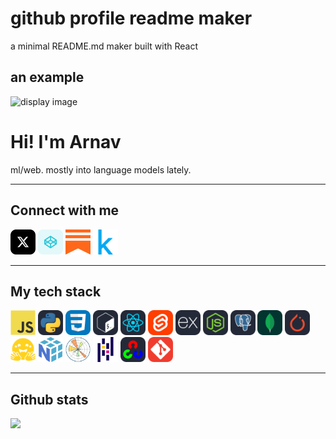# github profile readme maker
a minimal README.md maker built with React

## an example
![display image](https://media.tenor.com/ITc1hNBSH_wAAAAC/coding-typing.gif)
# Hi! I'm Arnav
ml/web. mostly into language models lately.

---

## Connect with me
<a href='https://x.com/__iamarnav'><img src='https://raw.githubusercontent.com/arnav123098/profile-readme-maker/main/src/assets/socials/x.svg' alt='x' height=40 width=40 /></a> <a href='https://codepen.io/__iamarnav'><img src='https://raw.githubusercontent.com/arnav123098/profile-readme-maker/main/src/assets/socials/codepen.svg' alt='codepen' height=40 width=40 /></a> <a href='https://substack.com/arnavmishra'><img src='https://raw.githubusercontent.com/arnav123098/profile-readme-maker/main/src/assets/socials/substack.svg' alt='substack' height=40 width=40 /></a> <a href='https://kaggle.com/arnav123098'><img src='https://raw.githubusercontent.com/arnav123098/profile-readme-maker/main/src/assets/socials/kaggle.svg' alt='kaggle' height=40 width=40 /></a>

---

## My tech stack
<img src='https://raw.githubusercontent.com/arnav123098/profile-readme-maker/main/src/assets/tech-stack/javascript.svg' alt='JavaScript' height=40 width=40 /> <img src='https://raw.githubusercontent.com/arnav123098/profile-readme-maker/main/src/assets/tech-stack/python.svg' alt='Python' height=40 width=40 /> <img src='https://raw.githubusercontent.com/arnav123098/profile-readme-maker/main/src/assets/tech-stack/css.svg' alt='CSS' height=40 width=40 /> <img src='https://raw.githubusercontent.com/arnav123098/profile-readme-maker/main/src/assets/tech-stack/bash.svg' alt='Bash' height=40 width=40 /> <img src='https://raw.githubusercontent.com/arnav123098/profile-readme-maker/main/src/assets/tech-stack/react.svg' alt='React' height=40 width=40 /> <img src='https://raw.githubusercontent.com/arnav123098/profile-readme-maker/main/src/assets/tech-stack/svelte.svg' alt='Svelte' height=40 width=40 /> <img src='https://raw.githubusercontent.com/arnav123098/profile-readme-maker/main/src/assets/tech-stack/expressjs.svg' alt='ExpressJS' height=40 width=40 /> <img src='https://raw.githubusercontent.com/arnav123098/profile-readme-maker/main/src/assets/tech-stack/nodejs.svg' alt='NodeJS' height=40 width=40 /> <img src='https://raw.githubusercontent.com/arnav123098/profile-readme-maker/main/src/assets/tech-stack/postgres.svg' alt='Postgres' height=40 width=40 /> <img src='https://raw.githubusercontent.com/arnav123098/profile-readme-maker/main/src/assets/tech-stack/mongodb.svg' alt='MongoDB' height=40 width=40 /> <img src='https://raw.githubusercontent.com/arnav123098/profile-readme-maker/main/src/assets/tech-stack/pytorch.svg' alt='PyTorch' height=40 width=40 /> <img src='https://raw.githubusercontent.com/arnav123098/profile-readme-maker/main/src/assets/tech-stack/huggingface.svg' alt='Huggingface' height=40 width=40 /> <img src='https://raw.githubusercontent.com/arnav123098/profile-readme-maker/main/src/assets/tech-stack/numpy.svg' alt='NumPy' height=40 width=40 /> <img src='https://raw.githubusercontent.com/arnav123098/profile-readme-maker/main/src/assets/tech-stack/matplotlib.svg' alt='Matplotlib' height=40 width=40 /> <img src='https://raw.githubusercontent.com/arnav123098/profile-readme-maker/main/src/assets/tech-stack/pandas.svg' alt='Pandas' height=40 width=40 /> <img src='https://raw.githubusercontent.com/arnav123098/profile-readme-maker/main/src/assets/tech-stack/opencv.svg' alt='OpenCV' height=40 width=40 /> <img src='https://raw.githubusercontent.com/arnav123098/profile-readme-maker/main/src/assets/tech-stack/git.svg' alt='Git' height=40 width=40 />

---

## Github stats
![](https://github-readme-stats.vercel.app/api/top-langs/?username=arnav123098&theme=dark&hide_border=false&include_all_commits=false&count_private=false&layout=compact)
